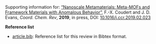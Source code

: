 Supporting information for: [“Nanoscale Metamaterials: Meta-MOFs and Framework Materials with Anomalous Behavior”](https://doi.org/XXXX),  F.-X. Coudert and J. D. Evans, _Coord. Chem. Rev_, **2019**, in press, DOI: [10.1016/j.ccr.2019.02.023](https://doi.org/10.1016/j.ccr.2019.02.023)

**Reference list**

- [article.bib](article.bib): Reference list for this review in Bibtex format.